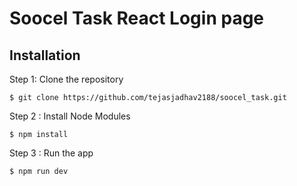 # Soocel Task React Login page
## Installation

Step 1: Clone the repository

```
$ git clone https://github.com/tejasjadhav2188/soocel_task.git
```


Step 2 : Install Node Modules
```
$ npm install
```

Step 3 : Run the app
```
$ npm run dev
```
